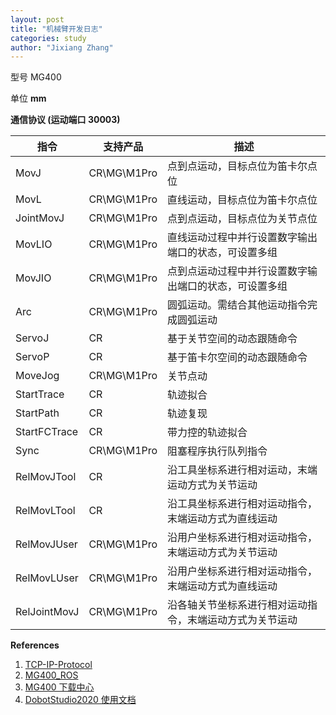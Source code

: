 ```yaml
---
layout: post
title: "机械臂开发日志"
categories: study
author: "Jixiang Zhang"
---
```


型号 MG400

单位 **mm**

**通信协议 (运动端口 30003)**

| 指令         | 支持产品    | 描述                                                     |
| ------------ | ----------- | -------------------------------------------------------- |
| MovJ         | CR\MG\M1Pro | 点到点运动，目标点位为笛卡尔点位                         |
| MovL         | CR\MG\M1Pro | 直线运动，目标点位为笛卡尔点位                           |
| JointMovJ    | CR\MG\M1Pro | 点到点运动，目标点位为关节点位                           |
| MovLIO       | CR\MG\M1Pro | 直线运动过程中并行设置数字输出端口的状态，可设置多组     |
| MovJIO       | CR\MG\M1Pro | 点到点运动过程中并行设置数字输出端口的状态，可设置多组   |
| Arc          | CR\MG\M1Pro | 圆弧运动。需结合其他运动指令完成圆弧运动                 |
| ServoJ       | CR          | 基于关节空间的动态跟随命令                               |
| ServoP       | CR          | 基于笛卡尔空间的动态跟随命令                             |
| MoveJog      | CR\MG\M1Pro | 关节点动                                                 |
| StartTrace   | CR          | 轨迹拟合                                                 |
| StartPath    | CR          | 轨迹复现                                                 |
| StartFCTrace | CR          | 带力控的轨迹拟合                                         |
| Sync         | CR\MG\M1Pro | 阻塞程序执行队列指令                                     |
| RelMovJTool  | CR          | 沿工具坐标系进行相对运动，末端运动方式为关节运动         |
| RelMovLTool  | CR          | 沿工具坐标系进行相对运动指令，末端运动方式为直线运动     |
| RelMovJUser  | CR\MG\M1Pro | 沿用户坐标系进行相对运动指令，末端运动方式为关节运动     |
| RelMovLUser  | CR\MG\M1Pro | 沿用户坐标系进行相对运动指令，末端运动方式为直线运动     |
| RelJointMovJ | CR\MG\M1Pro | 沿各轴关节坐标系进行相对运动指令，末端运动方式为关节运动 |

**References**

1. [TCP-IP-Protocol](https://github.com/Dobot-Arm/TCP-IP-Protocol)
2. [MG400_ROS](https://github.com/Dobot-Arm/MG400_ROS)
3. [MG400 下载中心](https://cn.dobot.cc/downloadcenter/mg400-2.html#most-download)
4. [DobotStudio2020 使用文档](https://cn.dobot.cc/online/help/_book-cn)